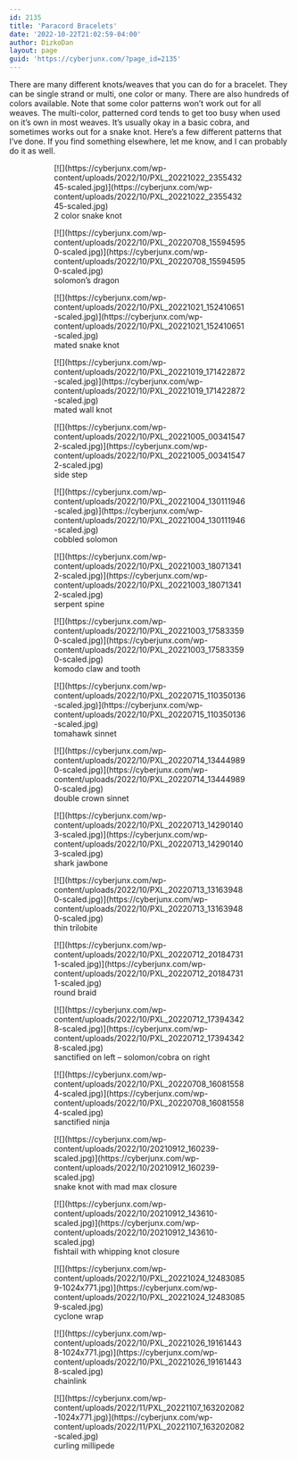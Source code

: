 ```yaml
---
id: 2135
title: 'Paracord Bracelets'
date: '2022-10-22T21:02:59-04:00'
author: DizkoDan
layout: page
guid: 'https://cyberjunx.com/?page_id=2135'
---
```


There are many different knots/weaves that you can do for a bracelet. They can be single strand or multi, one color or many. There are also hundreds of colors available. Note that some color patterns won’t work out for all weaves. The multi-color, patterned cord tends to get too busy when used on it’s own in most weaves. It’s usually okay in a basic cobra, and sometimes works out for a snake knot. Here’s a few different patterns that I’ve done. If you find something elsewhere, let me know, and I can probably do it as well.

<figure class="wp-block-gallery has-nested-images columns-3 is-cropped"><figure class="wp-block-image size-large">[![](https://cyberjunx.com/wp-content/uploads/2022/10/PXL_20221022_235543245-scaled.jpg)](https://cyberjunx.com/wp-content/uploads/2022/10/PXL_20221022_235543245-scaled.jpg)<figcaption>2 color snake knot</figcaption></figure><figure class="wp-block-image size-large">[![](https://cyberjunx.com/wp-content/uploads/2022/10/PXL_20220708_155945950-scaled.jpg)](https://cyberjunx.com/wp-content/uploads/2022/10/PXL_20220708_155945950-scaled.jpg)<figcaption>solomon’s dragon</figcaption></figure><figure class="wp-block-image size-large">[![](https://cyberjunx.com/wp-content/uploads/2022/10/PXL_20221021_152410651-scaled.jpg)](https://cyberjunx.com/wp-content/uploads/2022/10/PXL_20221021_152410651-scaled.jpg)<figcaption>mated snake knot</figcaption></figure><figure class="wp-block-image size-large">[![](https://cyberjunx.com/wp-content/uploads/2022/10/PXL_20221019_171422872-scaled.jpg)](https://cyberjunx.com/wp-content/uploads/2022/10/PXL_20221019_171422872-scaled.jpg)<figcaption>mated wall knot</figcaption></figure><figure class="wp-block-image size-large">[![](https://cyberjunx.com/wp-content/uploads/2022/10/PXL_20221005_003415472-scaled.jpg)](https://cyberjunx.com/wp-content/uploads/2022/10/PXL_20221005_003415472-scaled.jpg)<figcaption>side step</figcaption></figure><figure class="wp-block-image size-large">[![](https://cyberjunx.com/wp-content/uploads/2022/10/PXL_20221004_130111946-scaled.jpg)](https://cyberjunx.com/wp-content/uploads/2022/10/PXL_20221004_130111946-scaled.jpg)<figcaption>cobbled solomon</figcaption></figure><figure class="wp-block-image size-large">[![](https://cyberjunx.com/wp-content/uploads/2022/10/PXL_20221003_180713412-scaled.jpg)](https://cyberjunx.com/wp-content/uploads/2022/10/PXL_20221003_180713412-scaled.jpg)<figcaption>serpent spine</figcaption></figure><figure class="wp-block-image size-large">[![](https://cyberjunx.com/wp-content/uploads/2022/10/PXL_20221003_175833590-scaled.jpg)](https://cyberjunx.com/wp-content/uploads/2022/10/PXL_20221003_175833590-scaled.jpg)<figcaption>komodo claw and tooth</figcaption></figure><figure class="wp-block-image size-large">[![](https://cyberjunx.com/wp-content/uploads/2022/10/PXL_20220715_110350136-scaled.jpg)](https://cyberjunx.com/wp-content/uploads/2022/10/PXL_20220715_110350136-scaled.jpg)<figcaption>tomahawk sinnet</figcaption></figure><figure class="wp-block-image size-large">[![](https://cyberjunx.com/wp-content/uploads/2022/10/PXL_20220714_134449890-scaled.jpg)](https://cyberjunx.com/wp-content/uploads/2022/10/PXL_20220714_134449890-scaled.jpg)<figcaption>double crown sinnet</figcaption></figure><figure class="wp-block-image size-large">[![](https://cyberjunx.com/wp-content/uploads/2022/10/PXL_20220713_142901403-scaled.jpg)](https://cyberjunx.com/wp-content/uploads/2022/10/PXL_20220713_142901403-scaled.jpg)<figcaption>shark jawbone</figcaption></figure><figure class="wp-block-image size-large">[![](https://cyberjunx.com/wp-content/uploads/2022/10/PXL_20220713_131639480-scaled.jpg)](https://cyberjunx.com/wp-content/uploads/2022/10/PXL_20220713_131639480-scaled.jpg)<figcaption>thin trilobite</figcaption></figure><figure class="wp-block-image size-large">[![](https://cyberjunx.com/wp-content/uploads/2022/10/PXL_20220712_201847311-scaled.jpg)](https://cyberjunx.com/wp-content/uploads/2022/10/PXL_20220712_201847311-scaled.jpg)<figcaption>round braid</figcaption></figure><figure class="wp-block-image size-large">[![](https://cyberjunx.com/wp-content/uploads/2022/10/PXL_20220712_173943428-scaled.jpg)](https://cyberjunx.com/wp-content/uploads/2022/10/PXL_20220712_173943428-scaled.jpg)<figcaption>sanctified on left – solomon/cobra on right</figcaption></figure><figure class="wp-block-image size-large">[![](https://cyberjunx.com/wp-content/uploads/2022/10/PXL_20220708_160815584-scaled.jpg)](https://cyberjunx.com/wp-content/uploads/2022/10/PXL_20220708_160815584-scaled.jpg)<figcaption>sanctified ninja</figcaption></figure><figure class="wp-block-image size-large">[![](https://cyberjunx.com/wp-content/uploads/2022/10/20210912_160239-scaled.jpg)](https://cyberjunx.com/wp-content/uploads/2022/10/20210912_160239-scaled.jpg)<figcaption>snake knot with mad max closure</figcaption></figure><figure class="wp-block-image size-large">[![](https://cyberjunx.com/wp-content/uploads/2022/10/20210912_143610-scaled.jpg)](https://cyberjunx.com/wp-content/uploads/2022/10/20210912_143610-scaled.jpg)<figcaption>fishtail with whipping knot closure</figcaption></figure><figure class="wp-block-image size-large">[![](https://cyberjunx.com/wp-content/uploads/2022/10/PXL_20221024_124830859-1024x771.jpg)](https://cyberjunx.com/wp-content/uploads/2022/10/PXL_20221024_124830859-scaled.jpg)<figcaption>cyclone wrap</figcaption></figure><figure class="wp-block-image size-large">[![](https://cyberjunx.com/wp-content/uploads/2022/10/PXL_20221026_191614438-1024x771.jpg)](https://cyberjunx.com/wp-content/uploads/2022/10/PXL_20221026_191614438-scaled.jpg)<figcaption>chainlink</figcaption></figure><figure class="wp-block-image size-large">[![](https://cyberjunx.com/wp-content/uploads/2022/11/PXL_20221107_163202082-1024x771.jpg)](https://cyberjunx.com/wp-content/uploads/2022/11/PXL_20221107_163202082-scaled.jpg)<figcaption>curling millipede</figcaption></figure></figure>